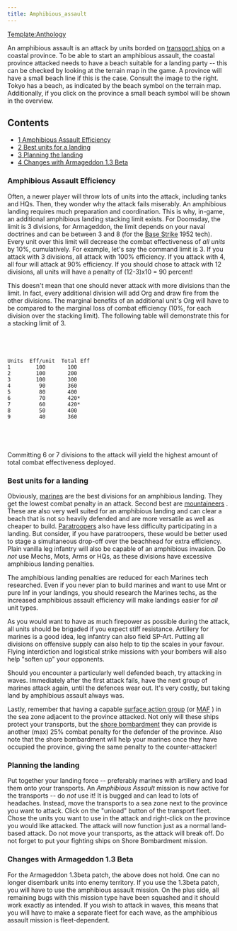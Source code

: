 ```yaml
---
title: Amphibious_assault
---
```



[Template:Anthology](/wiki/index.php?title=Template:Anthology&action=edit&redlink=1 "Template:Anthology (page does not exist)")

An amphibious assault is an attack by units borded on [transport
ships](/wiki/Transport "Transport") on a coastal province. To be able to
start an amphibious assault, the coastal province attacked needs to have
a beach suitable for a landing party -- this can be checked by looking
at the terrain map in the game. A province will have a small beach line
if this is the case. Consult the image to the right. Tokyo has a beach,
as indicated by the beach symbol on the terrain map. Additionally, if
you click on the province a small beach symbol will be shown in the
overview.

## Contents

-   [ 1 Amphibious Assault Efficiency ](#Amphibious_Assault_Efficiency)
-   [ 2 Best units for a landing ](#Best_units_for_a_landing)
-   [ 3 Planning the landing ](#Planning_the_landing)
-   [ 4 Changes with Armageddon 1.3 Beta
    ](#Changes_with_Armageddon_1.3_Beta)

###  Amphibious Assault Efficiency 

Often, a newer player will throw lots of units into the attack,
including tanks and HQs. Then, they wonder why the attack fails
miserably. An amphibious landing requires much preparation and
coordination. This is why, in-game, an additional amphibious landing
stacking limit exists. For Doomsday, the limit is 3 divisions, for
Armageddon, the limit depends on your naval doctrines and can be between
3 and 8 (for the [Base Strike](/wiki/Base_Strike "Base Strike") 1952
tech). Every unit over this limit will decrease the combat effectiveness
of *all units* by 10%, cumulatively. For example, let's say the command
limit is 3. If you attack with 3 divisions, all attack with 100%
efficiency. If you attack with 4, all four will attack at 90%
efficiency. If you should chose to attack with 12 divisions, all units
will have a penalty of (12-3)x10 = 90 percent!

This doesn't mean that one should never attack with more divisions than
the limit. In fact, every additional division will add Org and draw fire
from the other divisions. The marginal benefits of an additional unit's
Org will have to be compared to the marginal loss of combat efficiency
(10%, for each division over the stacking limit). The following table
will demonstrate this for a stacking limit of 3.

`   `

`   `

    Units  Eff/unit  Total Eff
    1        100       100
    2        100       200
    3        100       300
    4         90       360
    5         80       400
    6         70       420*
    7         60       420*
    8         50       400
    9         40       360

`  `

`   `

Committing 6 or 7 divisions to the attack will yield the highest amount
of total combat effectiveness deployed.

###  Best units for a landing 

Obviously, [marines](/wiki/Marines "Marines") are the best divisions for
an amphibious landing. They get the lowest combat penalty in an attack.
Second best are [mountaineers](/wiki/Mountaineers "Mountaineers") .
These are also very well suited for an amphibious landing and can clear
a beach that is not so heavily defended and are more versatile as well
as cheaper to build. [Paratroopers](/wiki/Paratroopers "Paratroopers")
also have less difficulty participating in a landing. But consider, if
you have paratroopers, these would be better used to stage a
simultaneous drop-off over the beachhead for extra efficiency. Plain
vanilla leg infantry will also be capable of an amphibious invasion. Do
*not* use Mechs, Mots, Arms or HQs, as these divisions have excessive
amphibious landing penalties.

The amphibious landing penalties are reduced for each Marines tech
researched. Even if you never plan to build marines and want to use Mnt
or pure Inf in your landings, you should research the Marines techs, as
the increased amphibious assault efficiency will make landings easier
for *all* unit types.

As you would want to have as much firepower as possible during the
attack, all units should be brigaded if you expect stiff resistance.
Artillery for marines is a good idea, leg infantry can also field
SP-Art. Putting all divisions on offensive supply can also help to tip
the scales in your favour. Flying interdiction and logistical strike
missions with your bombers will also help "soften up" your opponents.

Should you encounter a particularly well defended beach, try attacking
in waves. Immediately after the first attack fails, have the next group
of marines attack again, until the defences wear out. It's very costly,
but taking land by amphibious assault always was.

Lastly, remember that having a capable [surface action
group](/wiki/Surface_action_group "Surface action group") (or
[MAF](/wiki/Marine_Amphibious_Force "Marine Amphibious Force") ) in the
sea zone adjacent to the province attacked. Not only will these ships
protect your transports, but the [shore
bombardment](/wiki/index.php?title=Shore_bombardment&action=edit&redlink=1 "Shore bombardment (page does not exist)")
they can provide is another (max) 25% combat penalty for the defender of
the province. Also note that the shore bombardment will help your
marines once they have occupied the province, giving the same penalty to
the counter-attacker!

###  Planning the landing 

Put together your landing force -- preferably marines with artillery and
load them onto your transports. An *Amphibious Assault* mission is now
active for the transports -- do *not* use it! It is bugged and can lead
to lots of headaches. Instead, move the transports to a sea zone next to
the province you want to attack. Click on the "unload" button of the
transport fleet. Chose the units you want to use in the attack and
right-click on the province you would like attacked. The attack will now
function just as a normal land-based attack. Do not move your
transports, as the attack will break off. Do not forget to put your
fighting ships on Shore Bombardment mission.

###  Changes with Armageddon 1.3 Beta 

For the Armageddon 1.3beta patch, the above does not hold. One can no
longer disembark units into enemy territory. If you use the 1.3beta
patch, you will have to use the amphibious assault mission. On the plus
side, all remaining bugs with this mission type have been squashed and
it should work exactly as intended. If you wish to attack in waves, this
means that you will have to make a separate fleet for each wave, as the
amphibious assault mission is fleet-dependent.
